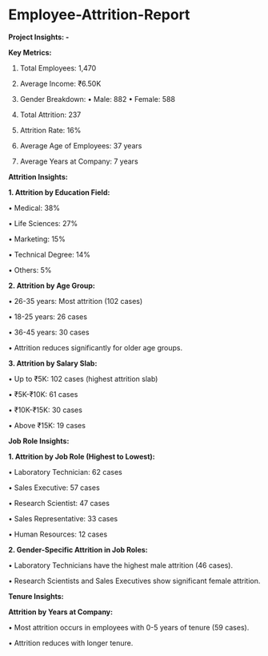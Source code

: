 # Employee-Attrition-Report
**Project Insights: -**

**Key Metrics:**

1.	Total Employees: 1,470
	
2.	Average Income: ₹6.50K

3.	Gender Breakdown:
•	Male: 882
•	Female: 588

4.	Total Attrition: 237
	
5.	Attrition Rate: 16%

6.	Average Age of Employees: 37 years
	
7.	Average Years at Company: 7 years
    

**Attrition Insights:**

**1.	Attrition by Education Field:**

•	Medical: 38%

•	Life Sciences: 27%

•	Marketing: 15%

•	Technical Degree: 14%

•	Others: 5%

**2.	Attrition by Age Group:**

•	26-35 years: Most attrition (102 cases)

•	18-25 years: 26 cases

•	36-45 years: 30 cases

•	Attrition reduces significantly for older age groups.

**3.	Attrition by Salary Slab:**

•	Up to ₹5K: 102 cases (highest attrition slab)

•	₹5K-₹10K: 61 cases

•	₹10K-₹15K: 30 cases

•	Above ₹15K: 19 cases

**Job Role Insights:**

**1.	Attrition by Job Role (Highest to Lowest):**

•	Laboratory Technician: 62 cases

•	Sales Executive: 57 cases

•	Research Scientist: 47 cases

•	Sales Representative: 33 cases

•	Human Resources: 12 cases

**2.	Gender-Specific Attrition in Job Roles:**

•	Laboratory Technicians have the highest male attrition (46 cases).

•	Research Scientists and Sales Executives show significant female attrition.

**Tenure Insights:**

**Attrition by Years at Company:**

•	Most attrition occurs in employees with 0-5 years of tenure (59 cases).

•	Attrition reduces with longer tenure.

